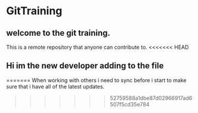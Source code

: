 # GitTraining 
## welcome to the git training.
This is a remote repository that anyone can contribute to.
<<<<<<< HEAD

## Hi im the new developer adding to the file
=======
When working with others i need to sync before i start to make sure that i have all of the latest updates.
>>>>>>> 52759588a1dbe87d02966917ad6507f5cd35e784
